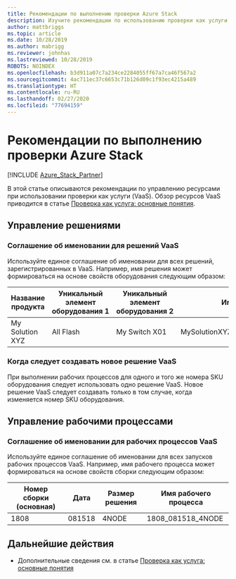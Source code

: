 ```yaml
---
title: Рекомендации по выполнению проверки Azure Stack
description: Изучите рекомендации по использованию проверки как услуги.
author: mattbriggs
ms.topic: article
ms.date: 10/28/2019
ms.author: mabrigg
ms.reviewer: johnhas
ms.lastreviewed: 10/28/2019
ROBOTS: NOINDEX
ms.openlocfilehash: b3d911a07c7a234ce2284055ff67a7ca46f567a2
ms.sourcegitcommit: 4ac711ec37c6653c71b126d09c1f93ec4215a489
ms.translationtype: HT
ms.contentlocale: ru-RU
ms.lasthandoff: 02/27/2020
ms.locfileid: "77694159"
---
```

# <a name="azure-stack-validation-best-practices"></a>Рекомендации по выполнению проверки Azure Stack

[!INCLUDE [Azure_Stack_Partner](./includes/azure-stack-partner-appliesto.md)]

В этой статье описываются рекомендации по управлению ресурсами при использовании проверки как услуги (VaaS). Обзор ресурсов VaaS приводится в статье [Проверка как услуга: основные понятия](azure-stack-vaas-key-concepts.md).

## <a name="solution-management"></a>Управление решениями

### <a name="naming-convention-for-vaas-solutions"></a>Соглашение об именовании для решений VaaS

Используйте единое соглашение об именовании для всех решений, зарегистрированных в VaaS. Например, имя решения может формироваться на основе свойств оборудования следующим образом:

|Название продукта | Уникальный элемент оборудования 1 | Уникальный элемент оборудования 2 | Имя решения
|---|---|---|---|
My Solution XYZ |  All Flash | My Switch X01 | MySolutionXYZ_AllFlash_MySwitchX01

### <a name="when-to-create-a-new-vaas-solution"></a>Когда следует создавать новое решение VaaS

При выполнении рабочих процессов для одного и того же номера SKU оборудования следует использовать одно решение VaaS. Новое решение VaaS следует создавать только в том случае, когда изменяется номер SKU оборудования.

## <a name="workflow-management"></a>Управление рабочими процессами

### <a name="naming-convention-for-vaas-workflows"></a>Соглашение об именовании для рабочих процессов VaaS

Используйте единое соглашение об именовании для всех запусков рабочих процессов VaaS. Например, имя рабочего процесса может формироваться на основе свойств сборки следующим образом:

|Номер сборки (основная) | Дата | Размер решения | Имя рабочего процесса
|---|---|---| ---|
1808 | 081518 | 4NODE | 1808_081518_4NODE

## <a name="next-steps"></a>Дальнейшие действия

- Дополнительные сведения см. в статье [Проверка как услуга: основные понятия](azure-stack-vaas-key-concepts.md)

